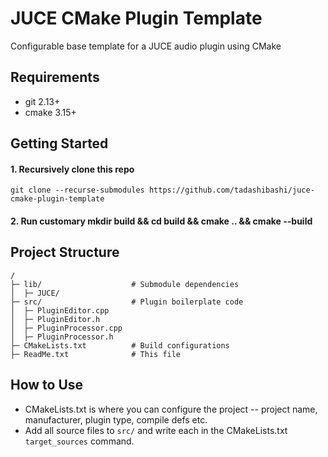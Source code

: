 # JUCE CMake Plugin Template

Configurable base template for a JUCE audio plugin using CMake

## Requirements

- git 2.13+
- cmake 3.15+

## Getting Started

#### 1. Recursively clone this repo
`git clone --recurse-submodules https://github.com/tadashibashi/juce-cmake-plugin-template`

#### 2. Run customary mkdir build && cd build && cmake .. && cmake --build

## Project Structure

```text
/
├─ lib/                    # Submodule dependencies
│  ├─ JUCE/                
├─ src/                    # Plugin boilerplate code
│  ├─ PluginEditor.cpp
│  ├─ PluginEditor.h
│  ├─ PluginProcessor.cpp
│  ├─ PluginProcessor.h
├─ CMakeLists.txt          # Build configurations
├─ ReadMe.txt              # This file
```

## How to Use

- CMakeLists.txt is where you can configure the project --
project name, manufacturer, plugin type, compile defs etc.
- Add all source files to `src/` and write each in the CMakeLists.txt 
`target_sources` command.
